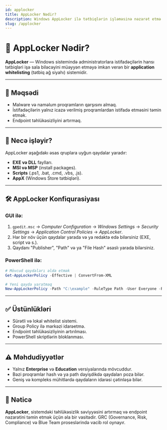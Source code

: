 ```yaml
---
id: applocker
title: AppLocker Nədir?
description: Windows AppLocker ilə tətbiqlərin işləməsinə nəzarət etmə qaydası.
slug: /applocker
---
```


# 🧱 AppLocker Nədir?

**AppLocker** — Windows sistemində administratorlara istifadəçilərin hansı tətbiqləri işə sala biləcəyini müəyyən etməyə imkan verən bir **application whitelisting** (tətbiq ağ siyahı) sistemidir.

---

## 🎯 Məqsədi

- Malware və naməlum proqramların qarşısını almaq.
- İstifadəçilərin yalnız icazə verilmiş proqramlardan istifadə etməsini təmin etmək.
- Endpoint təhlükəsizliyini artırmaq.

---

## 🔑 Necə işləyir?

AppLocker aşağıdakı əsas qruplara uyğun qaydalar yaradır:

- **EXE və DLL** faylları.
- **MSI və MSP** (install packages).
- **Scripts** (.ps1, .bat, .cmd, .vbs, .js).
- **AppX** (Windows Store tətbiqləri).

---

## 🛠️ AppLocker Konfiqurasiyası

### GUI ilə:
1. `gpedit.msc` → *Computer Configuration* → *Windows Settings* → *Security Settings* → *Application Control Policies* → *AppLocker*.
2. Hər bir növ üçün qaydalar yarada və ya redaktə edə bilərsiniz (EXE, script və s.).
3. Qaydanı "Publisher", "Path" və ya "File Hash" əsaslı yarada bilərsiniz.

### PowerShell ilə:
```powershell
# Mövcud qaydaları əldə etmək
Get-AppLockerPolicy -Effective | ConvertFrom-XML

# Yeni qayda yaratmaq
New-AppLockerPolicy -Path "C:\example" -RuleType Path -User Everyone -RuleName "ExampleRule"
```

---

## ✅ Üstünlükləri

- Sürətli və lokal whitelist sistemi.
- Group Policy ilə mərkəzi idarəetmə.
- Endpoint təhlükəsizliyinin artırılması.
- PowerShell skriptlərin bloklanması.

---

## ⚠️ Məhdudiyyətlər

- Yalnız **Enterprise** və **Education** versiyalarında mövcuddur.
- Bəzi proqramlar hash və ya path dəyişdikdə qaydaları poza bilər.
- Geniş və kompleks mühitlərdə qaydaların idarəsi çətinləşə bilər.

---

## 📌 Nəticə

**AppLocker**, sistemdəki təhlükəsizlik səviyyəsini artırmaq və endpoint nəzarətini təmin etmək üçün əla bir vasitədir. GRC (Governance, Risk, Compliance) və Blue Team proseslərində vacib rol oynayır.
